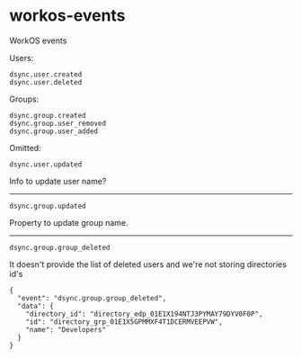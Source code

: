 # workos-events
WorkOS events 

Users:
```
dsync.user.created
dsync.user.deleted
```
Groups:
```
dsync.group.created
dsync.group.user_removed
dsync.group.user_added
```

Omitted:
```
dsync.user.updated
```
Info to update user name?
***
```
dsync.group.updated
```
Property to update group name.
***
``` 
dsync.group.group_deleted
```
It doesn't provide the list of deleted users and we're not storing directories id's
```
{
  "event": "dsync.group.group_deleted",
  "data": {
    "directory_id": "directory_edp_01E1X194NTJ3PYMAY79DYV0F0P",
    "id": "directory_grp_01E1X5GPMMXF4T1DCERMVEEPVW",
    "name": "Developers"
  }
}
```